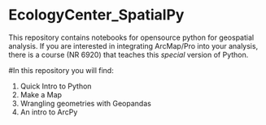 # EcologyCenter_SpatialPy
This repository contains notebooks for opensource python for geospatial analysis. If you are interested in integrating ArcMap/Pro into your analysis, there is a course (NR 6920) that teaches this *special* version of Python. 

#In this repository you will find:
1.  Quick Intro to Python
2.  Make a Map
3.  Wrangling geometries with Geopandas
4.  An intro to ArcPy
